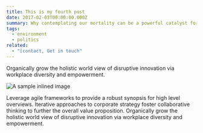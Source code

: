 ```yaml
---
title: This is my fourth post
date: 2017-02-03T00:00:00.000Z
summary: Why contemplating our mortality can be a powerful catalyst for change
tags:
  - environment
  - politics
related:
  - "[contact, Get in touch"
---
```


Organically grow the holistic world view of disruptive innovation via workplace diversity and empowerment.

![A sample inlined image](/static/img/logo.png)

Leverage agile frameworks to provide a robust synopsis for high level overviews. Iterative approaches to corporate strategy foster collaborative thinking to further the overall value proposition. Organically grow the holistic world view of disruptive innovation via workplace diversity and empowerment.
